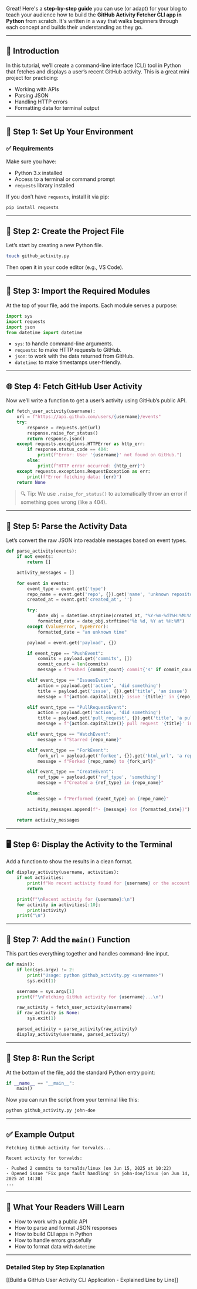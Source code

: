 Great! Here's a **step-by-step guide** you can use (or adapt) for your blog to teach your audience how to build the **GitHub Activity Fetcher CLI app in Python** from scratch. It's written in a way that walks beginners through each concept and builds their understanding as they go.

---

## 🚀 Introduction

In this tutorial, we’ll create a command-line interface (CLI) tool in Python that fetches and displays a user’s recent GitHub activity. This is a great mini project for practicing:

- Working with APIs
- Parsing JSON
- Handling HTTP errors
- Formatting data for terminal output

---

## 🧱 Step 1: Set Up Your Environment

### ✅ Requirements

Make sure you have:

- Python 3.x installed
- Access to a terminal or command prompt
- `requests` library installed

If you don’t have `requests`, install it via pip:

```bash
pip install requests
```

---

## 📁 Step 2: Create the Project File

Let’s start by creating a new Python file.

```bash
touch github_activity.py
```

Then open it in your code editor (e.g., VS Code).

---

## 🧠 Step 3: Import the Required Modules

At the top of your file, add the imports. Each module serves a purpose:

```python
import sys
import requests
import json
from datetime import datetime
```

- `sys`: to handle command-line arguments.
- `requests`: to make HTTP requests to GitHub.
- `json`: to work with the data returned from GitHub.
- `datetime`: to make timestamps user-friendly.

---

## 🌐 Step 4: Fetch GitHub User Activity

Now we’ll write a function to get a user’s activity using GitHub’s public API.

```python
def fetch_user_activity(username):
    url = f"https://api.github.com/users/{username}/events"
    try:
        response = requests.get(url)
        response.raise_for_status()
        return response.json()
    except requests.exceptions.HTTPError as http_err:
        if response.status_code == 404:
            print(f"Error: User '{username}' not found on GitHub.")
        else:
            print(f"HTTP error occurred: {http_err}")
    except requests.exceptions.RequestException as err:
        print(f"Error fetching data: {err}")
    return None
```

> 🔍 Tip: We use `.raise_for_status()` to automatically throw an error if something goes wrong (like a 404).

---

## 🔎 Step 5: Parse the Activity Data

Let’s convert the raw JSON into readable messages based on event types.

```python
def parse_activity(events):
    if not events:
        return []

    activity_messages = []

    for event in events:
        event_type = event.get('type')
        repo_name = event.get('repo', {}).get('name', 'unknown repository')
        created_at = event.get('created_at', '')

        try:
            date_obj = datetime.strptime(created_at, "%Y-%m-%dT%H:%M:%SZ")
            formatted_date = date_obj.strftime("%b %d, %Y at %H:%M")
        except (ValueError, TypeError):
            formatted_date = "an unknown time"

        payload = event.get('payload', {})

        if event_type == "PushEvent":
            commits = payload.get('commits', [])
            commit_count = len(commits)
            message = f"Pushed {commit_count} commit{'s' if commit_count != 1 else ''} to {repo_name}"

        elif event_type == "IssuesEvent":
            action = payload.get('action', 'did something')
            title = payload.get('issue', {}).get('title', 'an issue')
            message = f"{action.capitalize()} issue '{title}' in {repo_name}"

        elif event_type == "PullRequestEvent":
            action = payload.get('action', 'did something')
            title = payload.get('pull_request', {}).get('title', 'a pull request')
            message = f"{action.capitalize()} pull request '{title}' in {repo_name}"

        elif event_type == "WatchEvent":
            message = f"Starred {repo_name}"

        elif event_type == "ForkEvent":
            fork_url = payload.get('forkee', {}).get('html_url', 'a repository')
            message = f"Forked {repo_name} to {fork_url}"

        elif event_type == "CreateEvent":
            ref_type = payload.get('ref_type', 'something')
            message = f"Created a {ref_type} in {repo_name}"

        else:
            message = f"Performed {event_type} on {repo_name}"

        activity_messages.append(f"- {message} (on {formatted_date})")

    return activity_messages
```

---

## 🖥 Step 6: Display the Activity to the Terminal

Add a function to show the results in a clean format.

```python
def display_activity(username, activities):
    if not activities:
        print(f"No recent activity found for {username} or the account is private.")
        return

    print(f"\nRecent activity for {username}:\n")
    for activity in activities[:10]:
        print(activity)
    print("\n")
```

---

## 🧪 Step 7: Add the `main()` Function

This part ties everything together and handles command-line input.

```python
def main():
    if len(sys.argv) != 2:
        print("Usage: python github_activity.py <username>")
        sys.exit(1)

    username = sys.argv[1]
    print(f"\nFetching GitHub activity for {username}...\n")

    raw_activity = fetch_user_activity(username)
    if raw_activity is None:
        sys.exit(1)

    parsed_activity = parse_activity(raw_activity)
    display_activity(username, parsed_activity)
```

---

## 🔁 Step 8: Run the Script

At the bottom of the file, add the standard Python entry point:

```python
if __name__ == "__main__":
    main()
```

Now you can run the script from your terminal like this:

```bash
python github_activity.py john-doe
```

---

## ✅ Example Output

```
Fetching GitHub activity for torvalds...

Recent activity for torvalds:

- Pushed 2 commits to torvalds/linux (on Jun 15, 2025 at 10:22)
- Opened issue 'Fix page fault handling' in john-doe/linux (on Jun 14, 2025 at 14:30)
...
```

---

## 🧠 What Your Readers Will Learn

- How to work with a public API
- How to parse and format JSON responses
- How to build CLI apps in Python
- How to handle errors gracefully
- How to format data with `datetime`

---

### Detailed Step by Step Explanation

[[Build a GitHub User Activity CLI Application - Explained Line by Line]]

